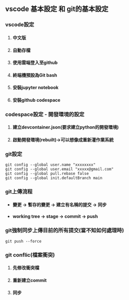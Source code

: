 ## vscode 基本設定 和 git的基本設定

### vscode設定
1. #### 中文版
2. #### 自動存檔
3. #### 使用雲端登入至github
4. #### 終端機預設為Git bash
5. #### 安裝jupyter notebook
6. #### 安裝github codespace

### codespace設定 - 開發環境的設定
1. #### 建立devcontainer.json(要求建立python的開發環境)
2. #### 啟動開發環境(rebuilt)->可以想像成重新灌作業系統

### git設定
```
git config --global user.name "xxxxxxxx"
git config --global user.email "xxxxx@gmail.com"
git config --global pull.rebase false
git config --global init.defaultBranch main
```

### git上傳流程

- #### 變更 -> 暫存的變更 -> 建立有名稱的提交 -> 同步
- #### working tree -> stage -> commit -> push

### git強制同步上傳目前的所有提交(當不知如何處理時)

```
git push --force
```

### git conflic(檔案衝突)

1. #### 先修改衝突檔
2. #### 重新建立commit
3. #### 同步
